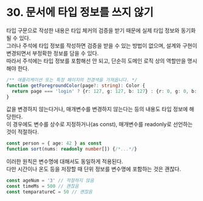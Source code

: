 # 30. 문서에 타입 정보를 쓰지 않기

타입 구문으로 작성한 내용은 타입 체커의 검증을 받기 때문에 실제 타입 정보와 동기화될 수 있다.  
그러나 주석에 타입 정보를 작성하면 검증을 받을 수 있는 방법이 없으며, 설계와 구현이 변경되면서 부정확한 정보를 담을 수 있다.  
따라서 주석에는 타입 정보를 포함해선 안 되고, 단순히 도메인 로직 상의 역할만을 명시해야 한다.

```ts
/** 애플리케이션 또는 특정 페이지의 전경색을 가져옵니다. */
function getForegroundColor(page?: string): Color {
  return page === 'login' ? {r: 127, g: 127, b: 127} : {r: 0, g: 0, b: 0};
}
```

값을 변경하지 않는다거나, 매개변수를 변경하지 않는다는 등의 내용도 타입 정보에 해당한다.  
이 경우에도 변수를 상수로 지정하거나(as const), 매개변수를 readonly로 선언하는 것이 적절하다.

```ts
const person = { age: 42 } as const
function sort(nums: readonly number[]) {/*...*/}
```

이러한 원칙은 변수명에 대해서도 동일하게 적용된다.  
다만 시간이나 온도 등을 저장할 때 단위 정보를 변수명에 포함하는 것은 괜찮다.

```ts
const ageNum = '3' // 적절하지 않음
const timeMs = 500 // 괜찮음
const temparatureC = 50 // 괜찮음
```
